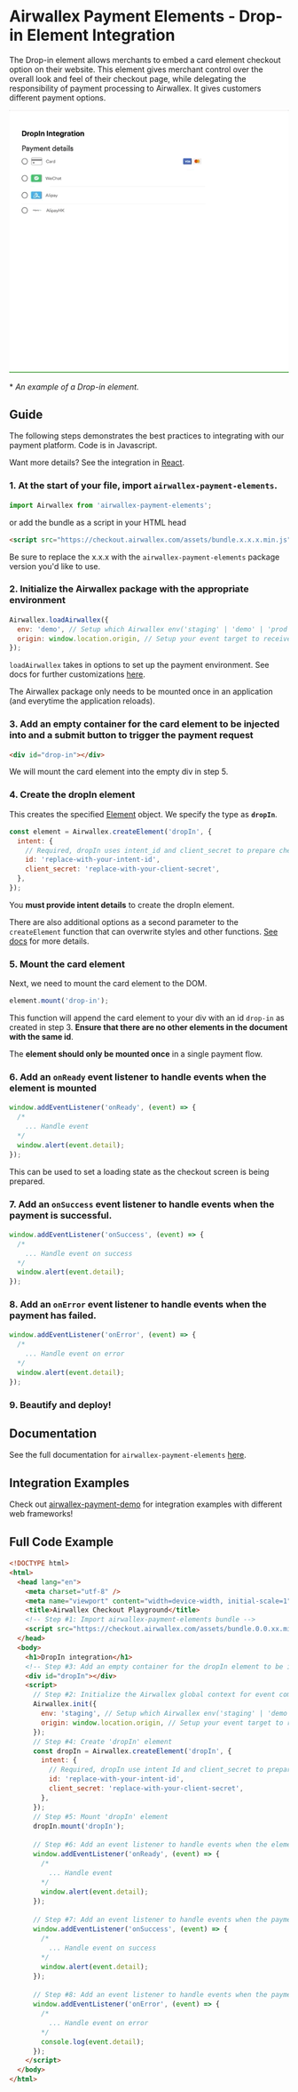 # Airwallex Payment Elements - Drop-in Element Integration

The Drop-in element allows merchants to embed a card element checkout option on their website. This element gives merchant control over the overall look and feel of their checkout page, while delegating the responsibility of payment processing to Airwallex. It gives customers different payment options.

![](assets/dropin.gif)

\* _An example of a Drop-in element._

## Guide

The following steps demonstrates the best practices to integrating with our payment platform. Code is in Javascript.

Want more details? See the integration in [React](/integrations/react/src/components/Dropin.jsx).

### 1. At the start of your file, import `airwallex-payment-elements`.

```js
import Airwallex from 'airwallex-payment-elements';
```

or add the bundle as a script in your HTML head

```html
<script src="https://checkout.airwallex.com/assets/bundle.x.x.x.min.js"></script>
```

Be sure to replace the x.x.x with the `airwallex-payment-elements` package version you'd like to use.

### 2. Initialize the Airwallex package with the appropriate environment

```js
Airwallex.loadAirwallex({
  env: 'demo', // Setup which Airwallex env('staging' | 'demo' | 'prod') to integrate with
  origin: window.location.origin, // Setup your event target to receive the browser events message
});
```

`loadAirwallex` takes in options to set up the payment environment. See docs for further customizations [here](/docs/main.md#loadAirwallex).

The Airwallex package only needs to be mounted once in an application (and everytime the application reloads).

### 3. Add an empty container for the card element to be injected into and a submit button to trigger the payment request

```html
<div id="drop-in"></div>
```

We will mount the card element into the empty div in step 5.

### 4. Create the dropIn element

This creates the specified [Element](/docs/main.md#Element) object. We specify the type as **`dropIn`**.

```js
const element = Airwallex.createElement('dropIn', {
  intent: {
    // Required, dropIn uses intent_id and client_secret to prepare checkout
    id: 'replace-with-your-intent-id',
    client_secret: 'replace-with-your-client-secret',
  },
});
```

You **must provide intent details** to create the dropIn element.

There are also additional options as a second parameter to the `createElement` function that can overwrite styles and other functions. [See docs](/docs/main.md#createElement) for more details.

### 5. Mount the card element

Next, we need to mount the card element to the DOM.

```js
element.mount('drop-in');
```

This function will append the card element to your div with an id `drop-in` as created in step 3. **Ensure that there are no other elements in the document with the same id**.

The **element should only be mounted once** in a single payment flow.

### 6. Add an `onReady` event listener to handle events when the element is mounted

```js
window.addEventListener('onReady', (event) => {
  /*
    ... Handle event
  */
  window.alert(event.detail);
});
```

This can be used to set a loading state as the checkout screen is being prepared.

### 7. Add an `onSuccess` event listener to handle events when the payment is successful.

```js
window.addEventListener('onSuccess', (event) => {
  /*
    ... Handle event on success
  */
  window.alert(event.detail);
});
```

### 8. Add an `onError` event listener to handle events when the payment has failed.

```js
window.addEventListener('onError', (event) => {
  /*
    ... Handle event on error
  */
  window.alert(event.detail);
});
```

### 9. Beautify and deploy!

## Documentation

See the full documentation for `airwallex-payment-elements` [here](/docs/main.md).

## Integration Examples

Check out [airwallex-payment-demo](/) for integration examples with different web frameworks!

## Full Code Example

```html
<!DOCTYPE html>
<html>
  <head lang="en">
    <meta charset="utf-8" />
    <meta name="viewport" content="width=device-width, initial-scale=1" />
    <title>Airwallex Checkout Playground</title>
    <!-- Step #1: Import airwallex-payment-elements bundle -->
    <script src="https://checkout.airwallex.com/assets/bundle.0.0.xx.min.js"></script>
  </head>
  <body>
    <h1>DropIn integration</h1>
    <!-- Step #3: Add an empty container for the dropIn element to be injected into -->
    <div id="dropIn"></div>
    <script>
      // Step #2: Initialize the Airwallex global context for event communication
      Airwallex.init({
        env: 'staging', // Setup which Airwallex env('staging' | 'demo' | 'prod') to integrate with
        origin: window.location.origin, // Setup your event target to receive the browser events message
      });
      // Step #4: Create 'dropIn' element
      const dropIn = Airwallex.createElement('dropIn', {
        intent: {
          // Required, dropIn use intent Id and client_secret to prepare checkout
          id: 'replace-with-your-intent-id',
          client_secret: 'replace-with-your-client-secret',
        },
      });
      // Step #5: Mount 'dropIn' element
      dropIn.mount('dropIn');

      // Step #6: Add an event listener to handle events when the element is mounted
      window.addEventListener('onReady', (event) => {
        /*
          ... Handle event
        */
        window.alert(event.detail);
      });

      // Step #7: Add an event listener to handle events when the payment is successful.
      window.addEventListener('onSuccess', (event) => {
        /*
          ... Handle event on success
        */
        window.alert(event.detail);
      });

      // Step #8: Add an event listener to handle events when the payment has failed.
      window.addEventListener('onError', (event) => {
        /*
          ... Handle event on error
        */
        console.log(event.detail);
      });
    </script>
  </body>
</html>
```
